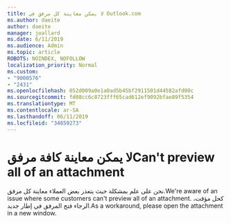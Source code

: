 ```yaml
---
title: لا يمكن معاينة كل مرفق في Outlook.com
ms.author: daeite
author: daeite
manager: joallard
ms.date: 6/11/2019
ms.audience: Admin
ms.topic: article
ROBOTS: NOINDEX, NOFOLLOW
localization_priority: Normal
ms.custom:
- "9000576"
- "2431"
ms.openlocfilehash: 052d009a0e1a0ad5b45bf2911501d44582afd00c
ms.sourcegitcommit: fd08cc6c8723fff65cad612ef9092bfae89f5354
ms.translationtype: MT
ms.contentlocale: ar-SA
ms.lasthandoff: 06/11/2019
ms.locfileid: "34859273"
---
```

# <a name="cant-preview-all-of-an-attachment"></a><span data-ttu-id="8f6cc-102">لا يمكن معاينة كافة مرفق</span><span class="sxs-lookup"><span data-stu-id="8f6cc-102">Can't preview all of an attachment</span></span>

<span data-ttu-id="8f6cc-103">نحن على علم بمشكلة حيث يتعذر بعض العملاء معاينة كل مرفق.</span><span class="sxs-lookup"><span data-stu-id="8f6cc-103">We're aware of an issue where some customers can't preview all of an attachment.</span></span> <span data-ttu-id="8f6cc-104">كحل مؤقت، الرجاء فتح المرفق في إطار جديد.</span><span class="sxs-lookup"><span data-stu-id="8f6cc-104">As a workaround, please open the attachment in a new window.</span></span>